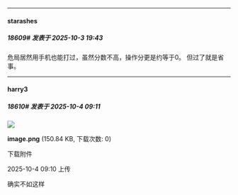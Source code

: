 ﻿
*****

####  starashes  
##### 18609#       发表于 2025-10-3 19:43

危局居然用手机也能打过，虽然分数不高，操作分更是约等于0。
但过了就是省事。


*****

####  harry3  
##### 18610#       发表于 2025-10-4 09:11

<img src="https://img.stage1st.com/forum/202510/04/091050pefl9e25om5sumi9.png" referrerpolicy="no-referrer">

<strong>image.png</strong> (150.84 KB, 下载次数: 0)

下载附件

2025-10-4 09:10 上传

确实不如这样

